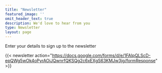 ```yaml
---
title: "Newsletter"
featured_image: ''
omit_header_text: true
description: We'd love to hear from you
type: Newsletter
layout: page
---
```



Enter your details to sign up to the newsletter

{{< newsletter action="https://docs.google.com/forms/d/e/1FAIpQLScD-epQWg5wOk4oPyrAOiJQwnrfQKSQg2c6xEXgS63KMJw3jg/formResponse" >}}
